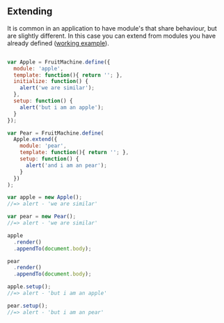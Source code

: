 ## Extending

It is common in an application to have module's that share behaviour, but are slightly different. In this case you can extend from modules you have already defined ([working example](http://wilsonpage.github.io/fruitmachine/examples/extending)).

```js

var Apple = FruitMachine.define({
  module: 'apple',
  template: function(){ return ''; },
  initialize: function() {
    alert('we are similar');
  },
  setup: function() {
    alert('but i am an apple');
  }
});

var Pear = FruitMachine.define(
  Apple.extend({
    module: 'pear',
    template: function(){ return ''; },
    setup: function() {
      alert('and i am an pear');
    }
  })
);

var apple = new Apple();
//=> alert - 'we are similar'

var pear = new Pear();
//=> alert - 'we are similar'

apple
  .render()
  .appendTo(document.body);

pear
  .render()
  .appendTo(document.body);

apple.setup();
//=> alert - 'but i am an apple'

pear.setup();
//=> alert - 'but i am an pear'
```